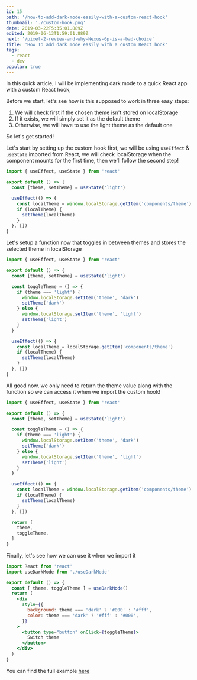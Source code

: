 ```yaml
---
id: 15
path: '/how-to-add-dark-mode-easily-with-a-custom-react-hook'
thumbnail: './custom-hook.png'
date: 2019-03-22T5:35:01.889Z
edited: 2019-06-13T1:59:01.889Z
next: '/pixel-2-review-and-why-Nexus-6p-is-a-bad-choice'
title: 'How To add dark mode easily with a custom React hook'
tags:
  - react
  - dev
popular: true
---
```


In this quick article, I will be implementing dark mode to a quick React app with a custom React hook,

Before we start, let's see how is this supposed to work in three easy steps:

1. We will check first if the chosen theme isn't stored on localStorage
2. If it exists, we will simply set it as the default theme
3. Otherwise, we will have to use the light theme as the default one

So let's get started!

Let's start by setting up the custom hook first, we will be using `useEffect` & `useState` imported from React, we will check localStorage when the component mounts for the first time, then we'll follow the second step!

```jsx
import { useEffect, useState } from 'react'

export default () => {
  const [theme, setTheme] = useState('light')

  useEffect(() => {
    const localTheme = window.localStorage.getItem('components/theme')
    if (localTheme) {
      setTheme(localTheme)
    }
  }, [])
}
```

Let's setup a function now that toggles in between themes and stores the selected theme in localStorage

```jsx
import { useEffect, useState } from 'react'

export default () => {
  const [theme, setTheme] = useState('light')

  const toggleTheme = () => {
    if (theme === 'light') {
      window.localStorage.setItem('theme', 'dark')
      setTheme('dark')
    } else {
      window.localStorage.setItem('theme', 'light')
      setTheme('light')
    }
  }

  useEffect(() => {
    const localTheme = localStorage.getItem('components/theme')
    if (localTheme) {
      setTheme(localTheme)
    }
  }, [])
}
```

All good now, we only need to return the theme value along with the function so we can access it when we import the custom hook!

```jsx
import { useEffect, useState } from 'react'

export default () => {
  const [theme, setTheme] = useState('light')

  const toggleTheme = () => {
    if (theme === 'light') {
      window.localStorage.setItem('theme', 'dark')
      setTheme('dark')
    } else {
      window.localStorage.setItem('theme', 'light')
      setTheme('light')
    }
  }

  useEffect(() => {
    const localTheme = window.localStorage.getItem('components/theme')
    if (localTheme) {
      setTheme(localTheme)
    }
  }, [])

  return [
    theme,
    toggleTheme,
  ]
}
```

Finally, let's see how we can use it when we import it

```jsx
import React from 'react'
import useDarkMode from './useDarkMode'

export default () => {
  const [ theme, toggleTheme ] = useDarkMode()
  return (
    <div
      style={{
        background: theme === 'dark' ? '#000' : '#fff',
        color: theme === 'dark' ? '#fff' : '#000',
      }}
    >
      <button type="button" onClick={toggleTheme}>
        Switch theme
      </button>
    </div>
  )
}
```

You can find the full example [here](https://codesandbox.io/s/mjm4zy7pm8)
